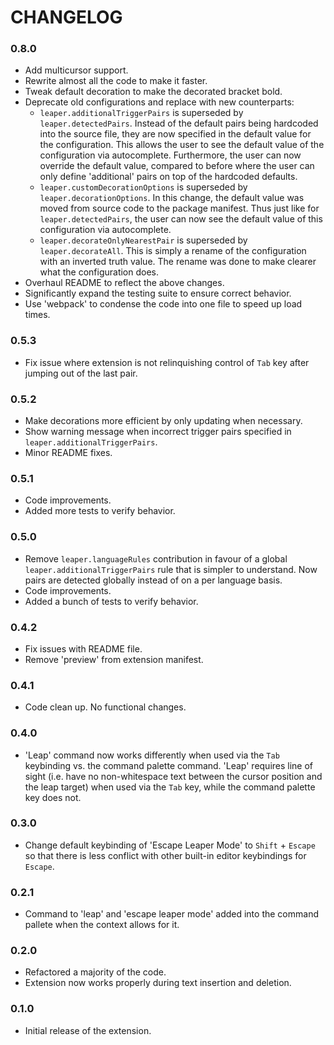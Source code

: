 # CHANGELOG

### 0.8.0
- Add multicursor support.
- Rewrite almost all the code to make it faster.
- Tweak default decoration to make the decorated bracket bold.
- Deprecate old configurations and replace with new counterparts:
  * `leaper.additionalTriggerPairs` is superseded by `leaper.detectedPairs`. 
    Instead of the default pairs being hardcoded into the source file, they are 
    now specified in the default value for the configuration. This allows the 
    user to see the default value of the configuration via autocomplete. 
    Furthermore, the user can now override the default value, compared to before 
    where the user can only define 'additional' pairs on top of the hardcoded 
    defaults.
  * `leaper.customDecorationOptions` is superseded by `leaper.decorationOptions`. 
    In this change, the default value was moved from source code to the package 
    manifest. Thus just like for `leaper.detectedPairs`, the user can now see 
    the default value of this configuration via autocomplete.
  * `leaper.decorateOnlyNearestPair` is superseded by `leaper.decorateAll`. This 
    is simply a rename of the configuration with an inverted truth value. The 
    rename was done to make clearer what the configuration does.
- Overhaul README to reflect the above changes.
- Significantly expand the testing suite to ensure correct behavior.
- Use 'webpack' to condense the code into one file to speed up load times.

### 0.5.3
- Fix issue where extension is not relinquishing control of `Tab` key after 
  jumping out of the last pair.

### 0.5.2
- Make decorations more efficient by only updating when necessary.
- Show warning message when incorrect trigger pairs specified in 
  `leaper.additionalTriggerPairs`. 
- Minor README fixes.

### 0.5.1
- Code improvements.
- Added more tests to verify behavior.

### 0.5.0
- Remove `leaper.languageRules` contribution in favour of a global 
  `leaper.additionalTriggerPairs` rule that is simpler to understand. Now pairs 
  are detected globally instead of on a per language basis.
- Code improvements.
- Added a bunch of tests to verify behavior.

### 0.4.2
- Fix issues with README file.
- Remove 'preview' from extension manifest.

### 0.4.1
- Code clean up. No functional changes.

### 0.4.0
- 'Leap' command now works differently when used via the `Tab` keybinding vs. 
  the command palette command. 'Leap' requires line of sight (i.e. have no 
  non-whitespace text between the cursor position and the leap target) when used 
  via the `Tab` key, while the command palette key does not.

### 0.3.0
- Change default keybinding of 'Escape Leaper Mode' to `Shift` + `Escape` so 
  that there is less conflict with other built-in editor keybindings for `Escape`.

### 0.2.1
- Command to 'leap' and 'escape leaper mode' added into the command pallete when 
  the context allows for it.

### 0.2.0
- Refactored a majority of the code. 
- Extension now works properly during text insertion and deletion.

### 0.1.0 
- Initial release of the extension. 
